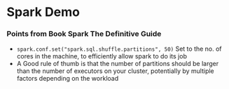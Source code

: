 # Spark Demo


### Points from Book Spark The Definitive Guide
- `spark.conf.set("spark.sql.shuffle.partitions", 50)` Set to the no. of cores in the machine, to efficiently allow spark to do its job
- A Good rule of thumb is that the number of partitions should be larger than the number of executors on your cluster, 
potentially by multiple factors depending on the workload